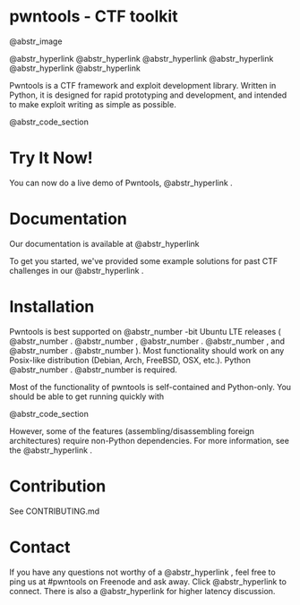 # pwntools - CTF toolkit

@abstr_image 

@abstr_hyperlink @abstr_hyperlink @abstr_hyperlink @abstr_hyperlink @abstr_hyperlink @abstr_hyperlink 

Pwntools is a CTF framework and exploit development library. Written in Python, it is designed for rapid prototyping and development, and intended to make exploit writing as simple as possible.

@abstr_code_section 

# Try It Now!

You can now do a live demo of Pwntools, @abstr_hyperlink .

# Documentation

Our documentation is available at @abstr_hyperlink 

To get you started, we've provided some example solutions for past CTF challenges in our @abstr_hyperlink .

# Installation

Pwntools is best supported on @abstr_number -bit Ubuntu LTE releases ( @abstr_number . @abstr_number , @abstr_number . @abstr_number , and @abstr_number . @abstr_number ). Most functionality should work on any Posix-like distribution (Debian, Arch, FreeBSD, OSX, etc.). Python @abstr_number . @abstr_number is required.

Most of the functionality of pwntools is self-contained and Python-only. You should be able to get running quickly with

@abstr_code_section 

However, some of the features (assembling/disassembling foreign architectures) require non-Python dependencies. For more information, see the @abstr_hyperlink .

# Contribution

See CONTRIBUTING.md

# Contact

If you have any questions not worthy of a @abstr_hyperlink , feel free to ping us at #pwntools on Freenode and ask away. Click @abstr_hyperlink to connect. There is also a @abstr_hyperlink for higher latency discussion.
